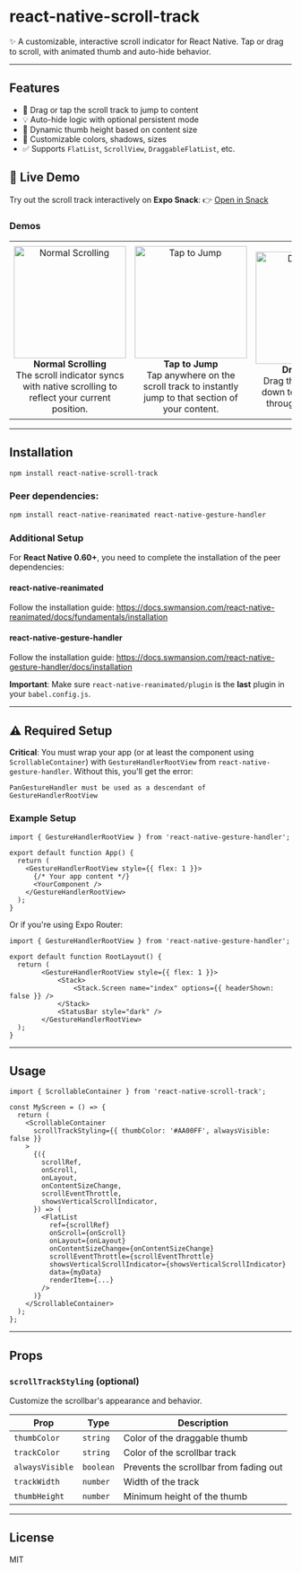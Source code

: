 # react-native-scroll-track

✨ A customizable, interactive scroll indicator for React Native. Tap or drag to scroll, with animated thumb and auto-hide behavior.

---

## Features

- 🧭 Drag or tap the scroll track to jump to content
- 💡 Auto-hide logic with optional persistent mode
- 📏 Dynamic thumb height based on content size
- 🎨 Customizable colors, shadows, sizes
- ✅ Supports `FlatList`, `ScrollView`, `DraggableFlatList`, etc.

## 🧪 Live Demo

Try out the scroll track interactively on **Expo Snack**:
👉 [Open in Snack](https://snack.expo.dev/@dangervalentine/scrolltrackdemo)

### Demos

<table>
  <tr>
    <td align="center" style="padding: 8px;">
      <img src="https://raw.githubusercontent.com/dangervalentine/react-native-scroll-track/main/media/scroll.gif" alt="Normal Scrolling" width="200" />
      <br /><strong>Normal Scrolling</strong>
      <br />The scroll indicator syncs with native scrolling to reflect your current position.
    </td>
    <td align="center" style="padding: 8px;">
      <img src="https://raw.githubusercontent.com/dangervalentine/react-native-scroll-track/main/media/tap.gif" alt="Tap to Jump" width="200" />
      <br /><strong>Tap to Jump</strong>
      <br />Tap anywhere on the scroll track to instantly jump to that section of your content.
    </td>
    <td align="center" style="padding: 8px;">
      <img src="https://raw.githubusercontent.com/dangervalentine/react-native-scroll-track/main/media/drag.gif" alt="Drag to Scroll" width="200" />
      <br /><strong>Drag to Scroll</strong>
      <br />Drag the thumb up and down to smoothly scroll through your content.
    </td>
  </tr>
</table>


---

## Installation

```bash
npm install react-native-scroll-track

```

### Peer dependencies:

```bash
npm install react-native-reanimated react-native-gesture-handler
```

### Additional Setup

For **React Native 0.60+**, you need to complete the installation of the peer dependencies:

#### react-native-reanimated
Follow the installation guide: https://docs.swmansion.com/react-native-reanimated/docs/fundamentals/installation

#### react-native-gesture-handler
Follow the installation guide: https://docs.swmansion.com/react-native-gesture-handler/docs/installation

**Important**: Make sure `react-native-reanimated/plugin` is the **last** plugin in your `babel.config.js`.

---

## ⚠️ Required Setup

**Critical**: You must wrap your app (or at least the component using `ScrollableContainer`) with `GestureHandlerRootView` from `react-native-gesture-handler`. Without this, you'll get the error:

```
PanGestureHandler must be used as a descendant of GestureHandlerRootView
```

### Example Setup

```tsx
import { GestureHandlerRootView } from 'react-native-gesture-handler';

export default function App() {
  return (
    <GestureHandlerRootView style={{ flex: 1 }}>
      {/* Your app content */}
      <YourComponent />
    </GestureHandlerRootView>
  );
}
```

Or if you're using Expo Router:

```tsx
import { GestureHandlerRootView } from 'react-native-gesture-handler';

export default function RootLayout() {
  return (
        <GestureHandlerRootView style={{ flex: 1 }}>
            <Stack>
                <Stack.Screen name="index" options={{ headerShown: false }} />
            </Stack>
            <StatusBar style="dark" />
        </GestureHandlerRootView>
  );
}
```

---

## Usage

```tsx
import { ScrollableContainer } from 'react-native-scroll-track';

const MyScreen = () => {
  return (
    <ScrollableContainer
      scrollTrackStyling={{ thumbColor: '#AA00FF', alwaysVisible: false }}
    >
      {({
        scrollRef,
        onScroll,
        onLayout,
        onContentSizeChange,
        scrollEventThrottle,
        showsVerticalScrollIndicator,
      }) => (
        <FlatList
          ref={scrollRef}
          onScroll={onScroll}
          onLayout={onLayout}
          onContentSizeChange={onContentSizeChange}
          scrollEventThrottle={scrollEventThrottle}
          showsVerticalScrollIndicator={showsVerticalScrollIndicator}
          data={myData}
          renderItem={...}
        />
      )}
    </ScrollableContainer>
  );
};
```

---

## Props

### `scrollTrackStyling` (optional)

Customize the scrollbar's appearance and behavior.

| Prop            | Type     | Description                                |
|-----------------|----------|--------------------------------------------|
| `thumbColor`    | `string` | Color of the draggable thumb               |
| `trackColor`    | `string` | Color of the scrollbar track               |
| `alwaysVisible` | `boolean`| Prevents the scrollbar from fading out     |
| `trackWidth`    | `number` | Width of the track                         |
| `thumbHeight`   | `number` | Minimum height of the thumb                |

---

## License

MIT
